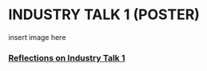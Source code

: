 # INDUSTRY TALK 1 (POSTER)

<h4></h4>

insert image here

<h3><ins>Reflections on Industry Talk 1</ins></h3>
<h4></h4>
